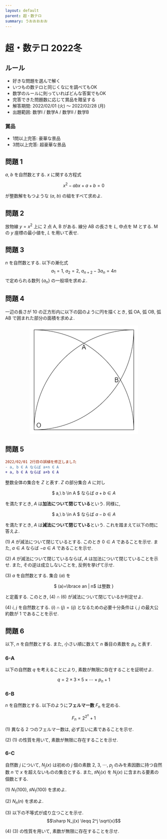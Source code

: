 ```yaml
---
layout: default
parent: 超・数テロ
summary: うおおおおお
---
```


# 超・数テロ 2022冬

## ルール

- 好きな問題を選んで解く
- いつもの数テロと同じくなにを調べてもOK
- 数学のルールに則っていればどんな答案でもOK
- 完答できた問題数に応じて賞品を贈呈する
- 解答期間: 2022/02/01 (火) ～ 2022/02/28 (月)
- 出題範囲: 数学I / 数学A / 数学II / 数学B

### 賞品

- 1問以上完答: 豪華な景品
- 3問以上完答: 超豪華な景品

## 問題 1

$a$, $b$ を自然数とする. $x$ に関する方程式

$$x^2-abx+a+b=0$$

が整数解をもつような $(a,\ b)$ の組をすべて求めよ.

## 問題 2

放物線 $y=x^2$ 上に $2$ 点 $\mathrm{A}$, $\mathrm{B}$ がある. 線分 $\mathrm{AB}$ の長さを $L$, 中点を $\mathrm{M}$ とする. $\mathrm{M}$ の $y$ 座標の最小値を, $L$ を用いて表せ.

## 問題 3

$n$ を自然数とする. 以下の漸化式 $$a_1=1,\ a_2=2,\ a_{n+2}-3a_n=4n$$ で定められる数列 $\lbrace a_n \rbrace$ の一般項を求めよ.

## 問題 4

一辺の長さが $10$ の正方形内に以下の図のように円を描くとき, 弧 $\mathrm{OA}$, 弧 $\mathrm{OB}$, 弧 $\mathrm{AB}$ で囲まれた部分の面積を求めよ.

<div align="center" markdown="1">

![](img/2022winter_circ.png)

</div>

## 問題 5

```diff
2022/02/01 2行目の誤植を修正しました
- a, b ∈ A ならば a+n ∈ A
+ a, b ∈ A ならば a+b ∈ A
```

整数全体の集合を $Z$ と表す. $Z$ の部分集合 $A$ に対し

<div align="center" markdown="1">

$ a,\ b \in A $ ならば $a+b \in A$

</div>

を満たすとき, $A$ は**加法について閉じている**という. 同様に,

<div align="center" markdown="1">

$ a,\ b \in A $ ならば $a-b \in A$

</div>

を満たすとき, $A$ は**減法について閉じている**という. これを踏まえて以下の問に答えよ.

(1) $A$ が減法について閉じているとする. このとき $0 \in A$ であることを示せ. また, $a \in A$ ならば $-a \in A$ であることを示せ.

(2) $A$ が減法について閉じているならば, $A$ は加法について閉じていることを示せ. また, その逆は成立しないことを, 反例を挙げて示せ.

(3) $a$ を自然数とする. 集合 $(a)$ を

<div align="center" markdown="1">

$ (a)=\lbrace an \| n$ は整数 $\rbrace$

</div>

と定義する. このとき, $(4) \cap (6)$ が減法について閉じているか判定せよ.

(4) $i$, $j$ を自然数とする. $(i)\cap(j)=(ij)$ となるための必要十分条件は $i$, $j$ の最大公約数が $1$ であることを示せ.

## 問題 6

以下, $n$ を自然数とする. また, 小さい順に数えて $n$ 番目の素数を $p_n$ と表す.

### 6-A

以下の自然数 $q$ を考えることにより, 素数が無限に存在することを証明せよ.

$$ q = 2 \times 3 \times 5 \times \cdots \times p_n + 1 $$

### 6-B

$n$ を自然数とする. 以下のように**フェルマー数** $F_n$ を定める.

$$F_n = 2^{2^n} + 1$$

(1) 異なる $2$ つのフェルマー数は, 必ず互いに素であることを示せ.

(2) (1) の性質を用いて, 素数が無限に存在することを示せ.

### 6-C

自然数 $j$ について, $N_j(x)$ は初めの $j$ 個の素数 $2,\ 3,\ \cdots,\ p_j$ のみを素因数に持つ自然数 $n$ で $x$ を超えないものの集合とする. また, $\sharp N_j(x)$ を $N_j(x)$ に含まれる要素の個数とする.

(1) $N_1(100)$, $\sharp N_1(100)$ を求めよ.

(2) $N_n(n)$ を求めよ.

(3) 以下の不等式が成り立つことを示せ. $$\sharp N_j(x) \leqq 2^j \sqrt{x}$$ 

(4) (3) の性質を用いて, 素数が無限に存在することを示せ.